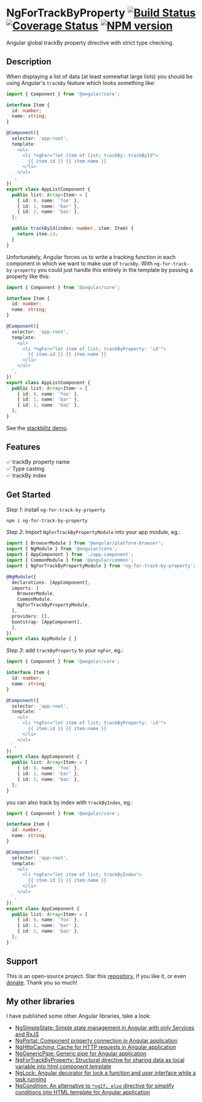 # NgForTrackByProperty [![Build Status](https://app.travis-ci.com/nigrosimone/ng-for-track-by-property.svg?branch=main)](https://app.travis-ci.com/nigrosimone/ng-for-track-by-property) [![Coverage Status](https://coveralls.io/repos/github/nigrosimone/ng-for-track-by-property/badge.svg?branch=main)](https://coveralls.io/github/nigrosimone/ng-for-track-by-property?branch=main) [![NPM version](https://img.shields.io/npm/v/ng-for-track-by-property.svg)](https://www.npmjs.com/package/ng-for-track-by-property)

Angular global trackBy property directive with strict type checking.

## Description

When displaying a list of data (at least somewhat large lists) you should be using Angular's `trackBy` feature which looks something like:

```ts
import { Component } from '@angular/core';

interface Item { 
  id: number; 
  name: string;
}

@Component({
  selector: 'app-root',
  template: `
    <ul>
      <li *ngFor="let item of list; trackBy: trackById">
        {{ item.id }} {{ item.name }}
      </li>
    </ul>
  `,
})
export class AppListComponent {
  public list: Array<Item> = [
    { id: 0, name: 'foo' },
    { id: 1, name: 'bar' },
    { id: 2, name: 'baz' },
  ];

  public trackById(index: number, item: Item) {
    return item.id;
  }
}
```

Unfortunately, Angular forces us to write a tracking function in each component in which we want to make use of `trackBy`.
With `ng-for-track-by-property` you could just handle this entirely in the template by passing a property like this:

```ts
import { Component } from '@angular/core';

interface Item { 
  id: number; 
  name: string;
}

@Component({
  selector: 'app-root',
  template: `
    <ul>
      <li *ngFor="let item of list; trackByProperty: 'id'">
        {{ item.id }} {{ item.name }}
      </li>
    </ul>
  `,
})
export class AppListComponent {
  public list: Array<Item> = [
    { id: 0, name: 'foo' },
    { id: 1, name: 'bar' },
    { id: 2, name: 'baz' },
  ];
}
```


See the [stackblitz demo](https://stackblitz.com/edit/demo-ng-for-track-by-property?file=src%2Fapp%2Fapp.component.ts).

## Features

✅ trackBy property name<br>
✅ Type casting<br>
✅ trackBy index<br>

## Get Started

*Step 1*: install `ng-for-track-by-property`

```bash
npm i ng-for-track-by-property
```

*Step 2*: Import `NgForTrackByPropertyModule` into your app module, eg.:

```ts
import { BrowserModule } from '@angular/platform-browser';
import { NgModule } from '@angular/core';
import { AppComponent } from './app.component';
import { CommonModule } from '@angular/common';
import { NgForTrackByPropertyModule } from 'ng-for-track-by-property';

@NgModule({
  declarations: [AppComponent],
  imports: [
    BrowserModule,
    CommonModule,
    NgForTrackByPropertyModule,
  ],
  providers: [],
  bootstrap: [AppComponent],
  ],
})
export class AppModule { }
```

*Step 3*: add `trackByProperty` to your `ngFor`, eg.:

```ts
import { Component } from '@angular/core';

interface Item { 
  id: number; 
  name: string;
}

@Component({
  selector: 'app-root',
  template: `
    <ul>
      <li *ngFor="let item of list; trackByProperty: 'id'">
        {{ item.id }} {{ item.name }}
      </li>
    </ul>
  `,
})
export class AppComponent {
  public list: Array<Item> = [
    { id: 0, name: 'foo' },
    { id: 1, name: 'bar' },
    { id: 2, name: 'baz' },
  ];
}
```

you can also track by index with `trackByIndex`, eg.:

```ts
import { Component } from '@angular/core';

interface Item { 
  id: number; 
  name: string;
}

@Component({
  selector: 'app-root',
  template: `
    <ul>
      <li *ngFor="let item of list; trackByIndex">
        {{ item.id }} {{ item.name }}
      </li>
    </ul>
  `,
})
export class AppComponent {
  public list: Array<Item> = [
    { id: 0, name: 'foo' },
    { id: 1, name: 'bar' },
    { id: 2, name: 'baz' },
  ];
}
```

## Support

This is an open-source project. Star this [repository](https://github.com/nigrosimone/ng-for-track-by-property), if you like it, or even [donate](https://www.paypal.com/paypalme/snwp). Thank you so much! 

## My other libraries

I have published some other Angular libraries, take a look:

 - [NgSimpleState: Simple state management in Angular with only Services and RxJS](https://www.npmjs.com/package/ng-simple-state)
 - [NgPortal: Component property connection in Angular application](https://www.npmjs.com/package/ng-portal)
 - [NgHttpCaching: Cache for HTTP requests in Angular application](https://www.npmjs.com/package/ng-http-caching)
 - [NgGenericPipe: Generic pipe for Angular application](https://www.npmjs.com/package/ng-generic-pipe)
 - [NgForTrackByProperty: Structural directive for sharing data as local variable into html component template](https://www.npmjs.com/package/ng-for-track-by-property)
 - [NgLock: Angular decorator for lock a function and user interface while a task running](https://www.npmjs.com/package/ng-lock)
 - [NgCondition: An alternative to `*ngIf; else` directive for simplify conditions into HTML template for Angular application](https://www.npmjs.com/package/ng-condition)
